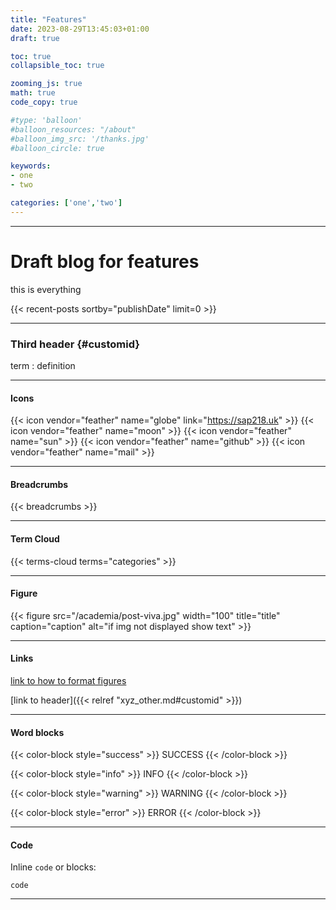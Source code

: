 ```yaml
---
title: "Features"
date: 2023-08-29T13:45:03+01:00
draft: true

toc: true
collapsible_toc: true

zooming_js: true
math: true
code_copy: true

#type: 'balloon'
#balloon_resources: "/about"
#balloon_img_src: '/thanks.jpg'
#balloon_circle: true

keywords:
- one
- two

categories: ['one','two']
---
```


***

# Draft blog for features

this is everything 

{{< recent-posts sortby="publishDate" limit=0 >}}

***

### Third header {#customid}

term
: definition

***

#### Icons

{{< icon vendor="feather" name="globe" link="https://sap218.uk" >}}
{{< icon vendor="feather" name="moon" >}}
{{< icon vendor="feather" name="sun" >}}
{{< icon vendor="feather" name="github" >}}
{{< icon vendor="feather" name="mail" >}}

***

#### Breadcrumbs
{{< breadcrumbs >}}

***

#### Term Cloud
{{< terms-cloud terms="categories" >}}

***

#### Figure

<!-- ![alty text](/dir/fig.jpg) -->

{{< figure src="/academia/post-viva.jpg" width="100" title="title" caption="caption" alt="if img not displayed show text" >}}

***

#### Links

[link to how to format figures](https://gohugo.io/content-management/shortcodes/#figure "alt title")

[link to header]({{< relref "xyz_other.md#customid" >}})

***

#### Word blocks

{{< color-block style="success" >}}
SUCCESS
{{< /color-block >}}

{{< color-block style="info" >}}
INFO
{{< /color-block >}}

{{< color-block style="warning" >}}
WARNING
{{< /color-block >}}

{{< color-block style="error" >}}
ERROR
{{< /color-block >}}

***

#### Code
Inline `code` or blocks:

```
code
```

***